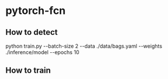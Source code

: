# pytorch-fcn
## How to detect
python train.py --batch-size 2 --data ./data/bags.yaml --weights ./inference/model --epochs 10
## How to train
